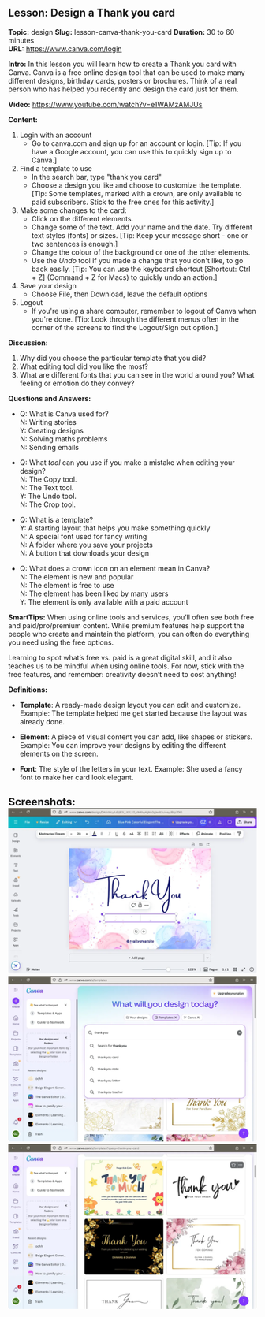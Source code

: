 ## Lesson: Design a Thank you card

**Topic:** design
**Slug:** lesson-canva-thank-you-card
**Duration:** 30 to 60 minutes  
**URL:** https://www.canva.com/login  

**Intro:**
In this lesson you will learn how to create a Thank you card with Canva. Canva is a free online design tool that can be used to make many different designs, birthday cards, posters or brochures.
Think of a real person who has helped you recently and design the card just for them.

**Video:**
https://www.youtube.com/watch?v=e1WAMzAMJUs

**Content:**
1. Login with an account
    - Go to canva.com and sign up for an account or login. [Tip: If you have a Google account, you can use this to quickly sign up to Canva.]
2. Find a template to use
    - In the search bar, type "thank you card"
    - Choose a design you like and choose to customize the template. [Tip: Some templates, marked with a crown, are only available to paid subscribers. Stick to the free ones for this activity.]
3. Make some changes to the card:
    - Click on the different elements.
    - Change some of the text. Add your name and the date. Try different text styles (fonts) or sizes. [Tip: Keep your message short - one or two sentences is enough.]
    - Change the colour of the background or one of the other elements.
    - Use the *Undo* tool if you made a change that you don't like, to go back easily. [Tip: You can use the keyboard shortcut [Shortcut: Ctrl + Z] (Command + Z for Macs) to quickly undo an action.]
4. Save your design
    - Choose File, then Download, leave the default options
5. Logout
    - If you're using a share computer, remember to logout of Canva when you're done. [Tip: Look through the different menus often in the corner of the screens to find the Logout/Sign out option.]

**Discussion:**
1. Why did you choose the particular template that you did?
2. What editing tool did you like the most?
3. What are different fonts that you can see in the world around you? What feeling or emotion do they convey?

**Questions and Answers:**
- Q: What is Canva used for?  
N: Writing stories  
Y: Creating designs  
N: Solving maths problems  
N: Sending emails  

- Q: What *tool* can you use if you make a mistake when editing your design?  
N: The Copy tool.  
N: The Text tool.  
Y: The Undo tool.  
N: The Crop tool.  

- Q: What is a template?  
Y: A starting layout that helps you make something quickly  
N: A special font used for fancy writing  
N: A folder where you save your projects  
N: A button that downloads your design  

- Q: What does a crown icon on an element mean in Canva?  
N: The element is new and popular  
N: The element is free to use  
N: The element has been liked by many users  
Y: The element is only available with a paid account  

**SmartTips:**
When using online tools and services, you’ll often see both free and paid/pro/premium content. While premium features help support the people who create and maintain the platform, you can often do everything you need using the free options.

Learning to spot what’s free vs. paid is a great digital skill, and it also teaches us to be mindful when using online tools. For now, stick with the free features, and remember: creativity doesn’t need to cost anything!

**Definitions:**
- **Template**: A ready-made design layout you can edit and customize.
  Example: The template helped me get started because the layout was already done.

- **Element**: A piece of visual content you can add, like shapes or stickers.
  Example: You can improve your designs by editing the different elements on the screen.

- **Font**: The style of the letters in your text.
  Example: She used a fancy font to make her card look elegant.

**Screenshots:**
![canva-thank-you-card-edit-design.webp](./screenshots/canva-thank-you-card-edit-design.webp)
![canva-thank-you-card-search-design.webp](./screenshots/canva-thank-you-card-search-design.webp)
![canva-thank-you-card-search-result.webp](./screenshots/canva-thank-you-card-search-result.webp)
---
